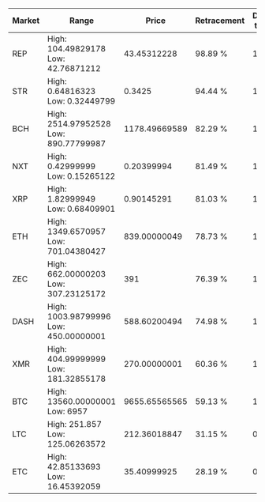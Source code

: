 | Market | Range | Price| Retracement | Doubles to 50% |
| --- | --- | --- | --- | --- |
| REP | High: 104.49829178<br />Low: 42.76871212 | 43.45312228 | 98.89 % | 1.69 |
| STR | High: 0.64816323<br />Low: 0.32449799 | 0.3425 | 94.44 % | 1.42 |
| BCH | High: 2514.97952528<br />Low: 890.77799987 | 1178.49669589 | 82.29 % | 1.44 |
| NXT | High: 0.42999999<br />Low: 0.15265122 | 0.20399994 | 81.49 % | 1.43 |
| XRP | High: 1.82999949<br />Low: 0.68409901 | 0.90145291 | 81.03 % | 1.39 |
| ETH | High: 1349.6570957<br />Low: 701.04380427 | 839.00000049 | 78.73 % | 1.22 |
| ZEC | High: 662.00000203<br />Low: 307.23125172 | 391 | 76.39 % | 1.24 |
| DASH | High: 1003.98799996<br />Low: 450.00000001 | 588.60200494 | 74.98 % | 1.24 |
| XMR | High: 404.99999999<br />Low: 181.32855178 | 270.00000001 | 60.36 % | 1.09 |
| BTC | High: 13560.00000001<br />Low: 6957 | 9655.65565565 | 59.13 % | 1.06 |
| LTC | High: 251.857<br />Low: 125.06263572 | 212.36018847 | 31.15 % | 0.00 |
| ETC | High: 42.85133693<br />Low: 16.45392059 | 35.40999925 | 28.19 % | 0.00 |
